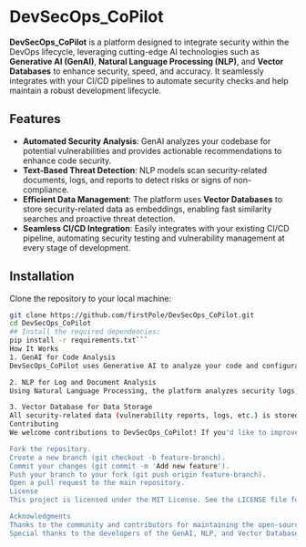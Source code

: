 # DevSecOps_CoPilot

**DevSecOps_CoPilot** is a platform designed to integrate security within the DevOps lifecycle, leveraging cutting-edge AI technologies such as **Generative AI (GenAI)**, **Natural Language Processing (NLP)**, and **Vector Databases** to enhance security, speed, and accuracy. It seamlessly integrates with your CI/CD pipelines to automate security checks and help maintain a robust development lifecycle.

## Features

- **Automated Security Analysis**: GenAI analyzes your codebase for potential vulnerabilities and provides actionable recommendations to enhance code security.
- **Text-Based Threat Detection**: NLP models scan security-related documents, logs, and reports to detect risks or signs of non-compliance.
- **Efficient Data Management**: The platform uses **Vector Databases** to store security-related data as embeddings, enabling fast similarity searches and proactive threat detection.
- **Seamless CI/CD Integration**: Easily integrates with your existing CI/CD pipeline, automating security testing and vulnerability management at every stage of development.

## Installation

Clone the repository to your local machine:

```bash
git clone https://github.com/firstPole/DevSecOps_CoPilot.git
cd DevSecOps_CoPilot
## Install the required dependencies:
pip install -r requirements.txt```
How It Works
1. GenAI for Code Analysis
DevSecOps_CoPilot uses Generative AI to analyze your code and configurations, automatically identifying vulnerabilities and suggesting fixes. The AI engine is trained to detect security flaws such as SQL injection, cross-site scripting (XSS), and other common vulnerabilities.

2. NLP for Log and Document Analysis
Using Natural Language Processing, the platform analyzes security logs, configuration files, and other textual data to identify anomalies or risky behaviors. This is particularly useful in identifying non-compliance or unknown vulnerabilities in the development pipeline.

3. Vector Database for Data Storage
All security-related data (vulnerability reports, logs, etc.) is stored in a Vector Database, allowing for fast similarity searches. The data is stored as embeddings, which makes it easy to track related issues and proactively detect any anomalies or emerging risks.
Contributing
We welcome contributions to DevSecOps_CoPilot! If you'd like to improve the project, follow these steps:

Fork the repository.
Create a new branch (git checkout -b feature-branch).
Commit your changes (git commit -m 'Add new feature').
Push your branch to your fork (git push origin feature-branch).
Open a pull request to the main repository.
License
This project is licensed under the MIT License. See the LICENSE file for more details.

Acknowledgments
Thanks to the community and contributors for maintaining the open-source libraries used in this project.
Special thanks to the developers of the GenAI, NLP, and Vector Database technologies used to power this platform.
